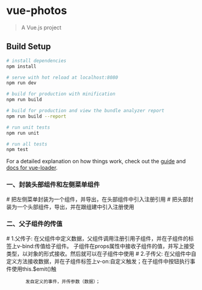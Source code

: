 # vue-photos

> A Vue.js project

## Build Setup

``` bash
# install dependencies
npm install

# serve with hot reload at localhost:8080
npm run dev

# build for production with minification
npm run build

# build for production and view the bundle analyzer report
npm run build --report

# run unit tests
npm run unit

# run all tests
npm test
```

For a detailed explanation on how things work, check out the [guide](http://vuejs-templates.github.io/webpack/) and [docs for vue-loader](http://vuejs.github.io/vue-loader).


 <h3>一、封装头部组件和左侧菜单组件</h3>
# 把左侧菜单封装为一个组件，并导出，在头部组件中引入注册引用
# 把头部封装为一个头部组件，导出，并在跟组建中引入注册使用

<h3>二、父子组件的传值</h3>
# 1.父传子: 在父组件中定义数据，父组件调用注册引用子组件，并在子组件的标签上v-bind:传值给子组件。
            子组件在props属性中接收子组件的值，并写上接受类型，以对象的形式接收。然后就可以在子组件中使用
# 2.子传父: 在父组件中自定义方法接收数据，并在子组件标签上v-on:自定义触发；在子组件中按钮执行事件使用this.$emit()触 

           发自定义的事件，并传参数（数据）；